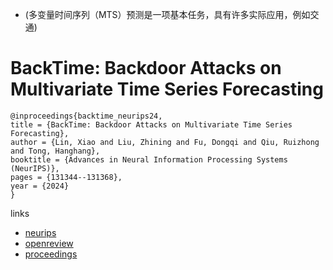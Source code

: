 - (多变量时间序列（MTS）预测是一项基本任务，具有许多实际应用，例如交通)
# BackTime: Backdoor Attacks on Multivariate Time Series Forecasting

```
@inproceedings{backtime_neurips24,
title = {BackTime: Backdoor Attacks on Multivariate Time Series Forecasting},
author = {Lin, Xiao and Liu, Zhining and Fu, Dongqi and Qiu, Ruizhong and Tong, Hanghang},
booktitle = {Advances in Neural Information Processing Systems (NeurIPS)},
pages = {131344--131368},
year = {2024}
}
```

links
- [neurips](https://nips.cc/Conferences/2024/Schedule?showEvent=95645)
- [openreview](https://openreview.net/forum?id=Kl13lipxTW)
- [proceedings](https://papers.nips.cc//paper_files/paper/2024/hash/ed3cd2520148b577039adfade82a5566-Abstract-Conference.html)
